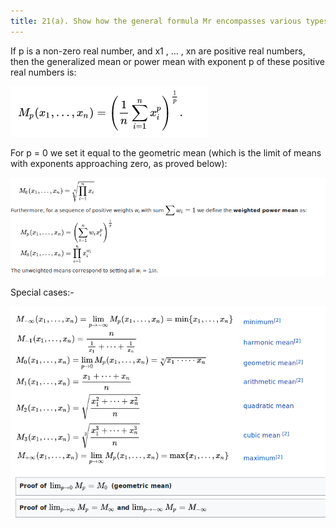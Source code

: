 ```yaml
---
title: 21(a). Show how the general formula Mr encompasses various types of common averages and including (as limit) the geometric average (have a look at the proof)
---
```


If p is a non-zero real number, and x1 , … , xn are positive real numbers, then the generalized mean or power mean with exponent p of these positive real numbers is:

  ![Generalized mean](/img/generalized_mean.png)
          
  For p = 0 we set it equal to the geometric mean (which is the limit of means with exponents approaching zero, as proved below): 
       
  ![Generalized mean](/img/generalized.png)
        
  Special cases:-
     
  ![Generalized mean](/img/special_cases.png)
  
